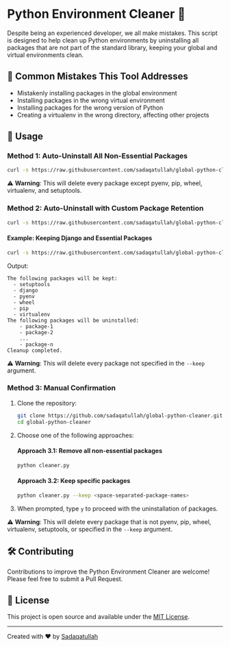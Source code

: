 # Python Environment Cleaner 🧹

Despite being an experienced developer, we all make mistakes. This script is designed to help clean up Python environments by uninstalling all packages that are not part of the standard library, keeping your global and virtual environments clean.

## 🚫 Common Mistakes This Tool Addresses

- Mistakenly installing packages in the global environment
- Installing packages in the wrong virtual environment
- Installing packages for the wrong version of Python
- Creating a virtualenv in the wrong directory, affecting other projects

## 🚀 Usage

### Method 1: Auto-Uninstall All Non-Essential Packages

```bash
curl -s https://raw.githubusercontent.com/sadaqatullah/global-python-cleaner/refs/heads/master/cleaner.py | sed 's/input("Do you want to proceed? (y\/n): ").lower()/"\&\#x79;"/' | python3 - --auto-confirm
```

⚠️ **Warning**: This will delete every package except pyenv, pip, wheel, virtualenv, and setuptools.

### Method 2: Auto-Uninstall with Custom Package Retention

```bash
curl -s https://raw.githubusercontent.com/sadaqatullah/global-python-cleaner/refs/heads/master/cleaner.py | sed 's/input("Do you want to proceed? (y\/n): ").lower()/"\&\#x79;"/' | python3 - --auto-confirm --keep <space-separated-package-names>
```

#### Example: Keeping Django and Essential Packages

```bash
curl -s https://raw.githubusercontent.com/sadaqatullah/global-python-cleaner/refs/heads/master/cleaner.py | sed 's/input("Do you want to proceed? (y\/n): ").lower()/"\&\#x79;"/' | python3 - --auto-confirm --keep django
```

Output:
```
The following packages will be kept:
  - setuptools
  - django
  - pyenv
  - wheel
  - pip
  - virtualenv
The following packages will be uninstalled:
    - package-1
    - package-2
    ...
    - package-n
Cleanup completed.
```

⚠️ **Warning**: This will delete every package not specified in the `--keep` argument.

### Method 3: Manual Confirmation

1. Clone the repository:
   ```bash
   git clone https://github.com/sadaqatullah/global-python-cleaner.git
   cd global-python-cleaner
   ```

2. Choose one of the following approaches:

   #### Approach 3.1: Remove all non-essential packages
   ```bash
   python cleaner.py
   ```

   #### Approach 3.2: Keep specific packages
   ```bash
   python cleaner.py --keep <space-separated-package-names>
   ```

3. When prompted, type `y` to proceed with the uninstallation of packages.

⚠️ **Warning**: This will delete every package that is not pyenv, pip, wheel, virtualenv, setuptools, or specified in the `--keep` argument.

## 🛠 Contributing

Contributions to improve the Python Environment Cleaner are welcome! Please feel free to submit a Pull Request.

## 📄 License

This project is open source and available under the [MIT License](LICENSE).

---

Created with ❤️ by [Sadaqatullah](https://github.com/sadaqatullah)
